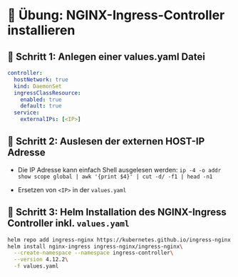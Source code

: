 # 🧪 Übung: NGINX-Ingress-Controller installieren

## 🧩 Schritt 1: Anlegen einer values.yaml Datei

```yaml
controller:
  hostNetwork: true
  kind: DaemonSet
  ingressClassResource:
    enabled: true
    default: true
  service:
    externalIPs: [<IP>]

```

## 🧩 Schritt 2: Auslesen der externen HOST-IP Adresse

- Die IP Adresse kann einfach Shell ausgelesen werden:
`ip -4 -o addr show scope global | awk '{print $4}' | cut -d/ -f1 | head -n1`

- Ersetzen von `<IP>` in der `values.yaml`

## 🧩 Schritt 3: Helm Installation des NGINX-Ingress Controller inkl. `values.yaml`

```bash
helm repo add ingress-nginx https://kubernetes.github.io/ingress-nginx && helm repo update
helm install nginx-ingress ingress-nginx/ingress-nginx\
  --create-namespace --namespace ingress-controller\
  --version 4.12.2\
  -f values.yaml
```
